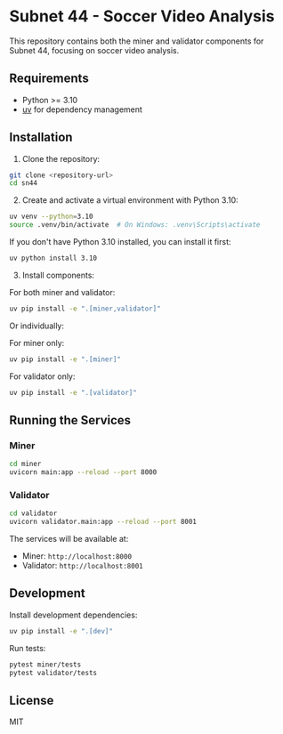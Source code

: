 # Subnet 44 - Soccer Video Analysis

This repository contains both the miner and validator components for Subnet 44, focusing on soccer video analysis.

## Requirements

- Python >= 3.10
- [uv](https://github.com/astral-sh/uv) for dependency management

## Installation

1. Clone the repository:

```bash
git clone <repository-url>
cd sn44
```

2. Create and activate a virtual environment with Python 3.10:

```bash
uv venv --python=3.10
source .venv/bin/activate  # On Windows: .venv\Scripts\activate
```

If you don't have Python 3.10 installed, you can install it first:

```bash
uv python install 3.10
```

3. Install components:

For both miner and validator:

```bash
uv pip install -e ".[miner,validator]"
```

Or individually:

For miner only:

```bash
uv pip install -e ".[miner]"
```

For validator only:

```bash
uv pip install -e ".[validator]"
```

## Running the Services

### Miner

```bash
cd miner
uvicorn main:app --reload --port 8000
```

### Validator

```bash
cd validator
uvicorn validator.main:app --reload --port 8001
```

The services will be available at:

- Miner: `http://localhost:8000`
- Validator: `http://localhost:8001`

## Development

Install development dependencies:

```bash
uv pip install -e ".[dev]"
```

Run tests:

```bash
pytest miner/tests
pytest validator/tests
```

## License

MIT
